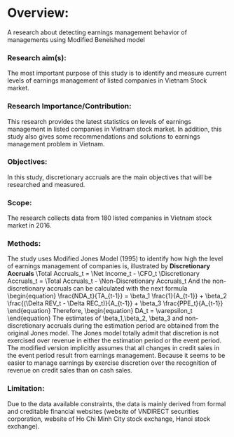 # Overview:
A research about detecting earnings management behavior of managements using Modified Beneished model
### Research aim(s): 
The most important purpose of this study is to identify and measure current levels of earnings management of listed companies in Vietnam Stock market.
### Research Importance/Contribution: 
This research provides the latest statistics on levels of earnings management in listed companies in Vietnam stock market. In addition, this study also gives some recommendations and solutions to earnings management problem in Vietnam.
### Objectives: 
In this study, discretionary accruals are the main objectives that will be researched and measured.
### Scope: 
The research collects data from 180 listed companies in Vietnam stock market in 2016.
### Methods: 
The study uses Modified Jones Model (1995) to identify how high the level of earnings management of companies is, illustrated by **Discretionary Accruals**
\Total Accruals_t = \Net Income_t - \CFO_t
\Discretionary Accruals_t = \Total Accruals_t - \Non-Discretionary Accruals_t
And the non-discretionary accruals can be calculated with the next formula
\begin{equation}
    \frac{NDA_t}{TA_{t-1}} = \beta_1 \frac{1}{A_{t-1}} + \beta_2 \frac{(\Delta REV_t - \Delta REC_t)}{A_{t-1}} + \beta_3 \frac{PPE_t}{A_{t-1}}
\end{equation}
Therefore,
\begin{equation}
    DA_t = \varepsilon_t
\end{equation}
The estimates of  \beta_1,\beta_2, \beta_3  and non-discretionary accruals during the estimation period are obtained from the original Jones model. The Jones model totally admit that discretion is not exercised over revenue in either the estimation period or the event period. The modified version implicitly assumes that all changes in credit sales in the event period result from earnings management. Because it seems to be easier to manage earnings by exercise discretion over the recognition of revenue on credit sales than on cash sales.

### Limitation: 
Due to the data available constraints, the data is mainly derived from formal and creditable financial websites (website of VNDIRECT securities corporation, website of Ho Chi Minh City stock exchange, Hanoi stock exchange).
